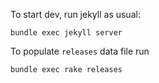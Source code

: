 To start dev, run jekyll as usual:
```
bundle exec jekyll server
```

To populate `releases` data file run
```
bundle exec rake releases
```
